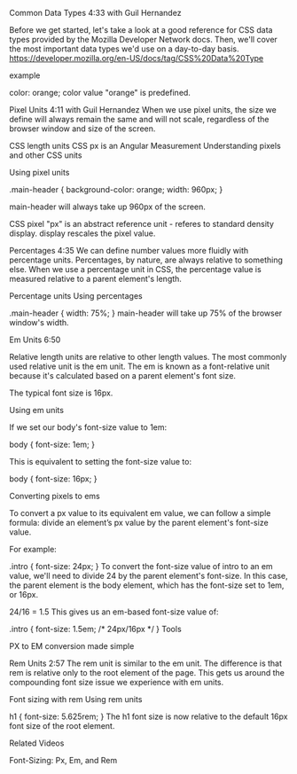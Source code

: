 Common Data Types 4:33
with Guil Hernandez

Before we get started, let's take a look at a good reference for CSS data types provided by the Mozilla Developer Network docs. Then, we'll cover the most important data types we'd use on a day-to-day basis.
https://developer.mozilla.org/en-US/docs/tag/CSS%20Data%20Type

example 

color: orange; 
color value "orange" is predefined.

Pixel Units 4:11
with Guil Hernandez
When we use pixel units, the size we define will always remain the same and will not scale, regardless of the browser window and size of the screen.

CSS length units
CSS px is an Angular Measurement
Understanding pixels and other CSS units

Using pixel units

.main-header {
  background-color: orange;
  width: 960px;
}

main-header will always take up 960px of the screen.

CSS pixel "px" is an abstract reference unit - referes to standard density display. display rescales the pixel value. 

Percentages 4:35
We can define number values more fluidly with percentage units. Percentages, by nature, are always relative to something else. When we use a percentage unit in CSS, the percentage value is measured relative to a parent element's length.

Percentage units
Using percentages

.main-header {
  width: 75%;
}
main-header will take up 75% of the browser window's width.

Em Units 6:50

Relative length units are relative to other length values. The most commonly used relative unit is the em unit. The em is known as a font-relative unit because it's calculated based on a parent element's font size.

The typical font size is 16px.

Using em units

If we set our body's font-size value to 1em:

body {
  font-size: 1em;
} 

This is equivalent to setting the font-size value to:

body {
  font-size: 16px;
}

Converting pixels to ems

To convert a px value to its equivalent em value, we can follow a simple formula: divide an element’s px value by the parent element's font-size value.

For example:

.intro {
  font-size: 24px;
}
To convert the font-size value of intro to an em value, we'll need to divide 24 by the parent element's font-size. In this case, the parent element is the body element, which has the font-size set to 1em, or 16px.

24/16 = 1.5
This gives us an em-based font-size value of:

.intro {
  font-size: 1.5em;  /* 24px/16px */
}
Tools

PX to EM conversion made simple

Rem Units 2:57
The rem unit is similar to the em unit. The difference is that rem is relative only to the root element of the page. This gets us around the compounding font size issue we experience with em units.

Font sizing with rem
Using rem units

h1 {
  font-size: 5.625rem;
}
The h1 font size is now relative to the default 16px font size of the root <html> element.

Related Videos

Font-Sizing: Px, Em, and Rem